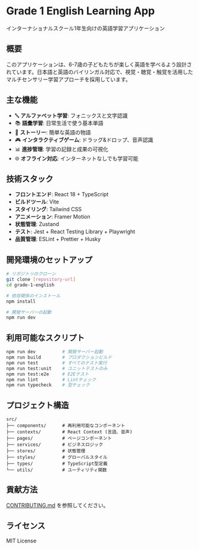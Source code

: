 # Grade 1 English Learning App

インターナショナルスクール1年生向けの英語学習アプリケーション

## 概要

このアプリケーションは、6-7歳の子どもたちが楽しく英語を学べるよう設計されています。日本語と英語のバイリンガル対応で、視覚・聴覚・触覚を活用したマルチセンサリー学習アプローチを採用しています。

## 主な機能

- 🔤 **アルファベット学習**: フォニックスと文字認識
- 📚 **語彙学習**: 日常生活で使う基本単語
- 📖 **ストーリー**: 簡単な英語の物語
- 🎮 **インタラクティブゲーム**: ドラッグ&ドロップ、音声認識
- 📊 **進捗管理**: 学習の記録と成果の可視化
- 🌐 **オフライン対応**: インターネットなしでも学習可能

## 技術スタック

- **フロントエンド**: React 18 + TypeScript
- **ビルドツール**: Vite
- **スタイリング**: Tailwind CSS
- **アニメーション**: Framer Motion
- **状態管理**: Zustand
- **テスト**: Jest + React Testing Library + Playwright
- **品質管理**: ESLint + Prettier + Husky

## 開発環境のセットアップ

```bash
# リポジトリのクローン
git clone [repository-url]
cd grade-1-english

# 依存関係のインストール
npm install

# 開発サーバーの起動
npm run dev
```

## 利用可能なスクリプト

```bash
npm run dev          # 開発サーバー起動
npm run build        # プロダクションビルド
npm run test         # すべてのテスト実行
npm run test:unit    # ユニットテストのみ
npm run test:e2e     # E2Eテスト
npm run lint         # Lintチェック
npm run typecheck    # 型チェック
```

## プロジェクト構造

```
src/
├── components/      # 再利用可能なコンポーネント
├── contexts/        # React Context (言語、音声)
├── pages/           # ページコンポーネント
├── services/        # ビジネスロジック
├── stores/          # 状態管理
├── styles/          # グローバルスタイル
├── types/           # TypeScript型定義
└── utils/           # ユーティリティ関数
```

## 貢献方法

[CONTRIBUTING.md](./CONTRIBUTING.md) を参照してください。

## ライセンス

MIT License